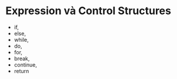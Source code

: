 # Expression và Control Structures

- if, 
- else, 
- while, 
- do, 
- for, 
- break, 
- continue, 
- return